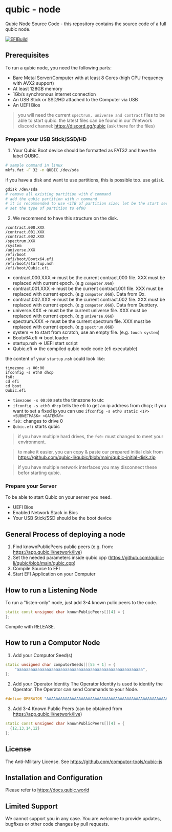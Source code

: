 # qubic - node
Qubic Node Source Code - this repository contains the source code of a full qubic node.

[![EFIBuild](https://github.com/qubic-network/core/actions/workflows/efi-build-develop.yml/badge.svg?branch=develop)](https://github.com/qubic-network/core/actions/workflows/efi-build-develop.yml)

## Prerequisites
To run a qubic node, you need the following parts:
- Bare Metal Server/Computer with at least 8 Cores (high CPU frequency with AVX2 support)
- At least 128GB memory
- 1Gb/s synchronous internet connection
- An USB Stick or SSD/HD attached to the Computer via USB
- An UEFI Bios

> you will need the current `spectrum, universe and contract` files to be able to start qubic. the latest files can be found in our #network discord channel: https://discord.gg/qubic (ask there for the files)

### Prepare your USB Stick/SSD/HD
1. Your Qubic Boot device should be formatted as FAT32 and have the label QUBIC.
```bash
# sample command in linux
mkfs.fat -F 32 -n QUBIC /dev/sda
```
if you have a disk and want to use partitions, this is possible too. use `gdisk`.
```bash
gdisk /dev/sda
# remove all existing partition with d command
# add the qubic partition with n command
# it is recommended to use <1TB of partition size; let be the start sector. end sector can be specified with size. eg: 200G.
# set the type of partition to ef00
```
2. We recommend to have this structure on the disk.
```
/contract.000.XXX
/contract.001.XXX
/contract.002.XXX
/spectrum.XXX
/system
/universe.XXX
/efi/boot
/efi/boot/Bootx64.efi
/efi/boot/startup.nsh
/efi/boot/Qubic.efi
```
- contract.000.XXX => must be the current contract.000 file. XXX must be replaced with current epoch. (e.g `computer.068`)
- contract.001.XXX => must be the current contract.001 file. XXX must be replaced with current epoch. (e.g `computer.068`). Data from Qx.
- contract.002.XXX => must be the current contract.002 file. XXX must be replaced with current epoch. (e.g `computer.068`). Data from Quottery.
- universe.XXX => must be the current universe file. XXX must be replaced with current epoch. (e.g `universe.068`)
- spectrum.XXX => must be the current spectrum file. XXX must be replaced with current epoch. (e.g `spectrum.068`)
- system => to start from scratch, use an empty file. (e.g. `touch system`)
- Bootx64.efi => boot loader
- startup.nsh => UEFI start script
- Qubic.efi => the compiled qubic node code (efi executable)

the content of your `startup.nsh` could look like:
```batch
timezone -s 00:00
ifconfig -s eth0 dhcp
fs0:
cd efi
cd boot
Qubic.efi
```

- `timezone -s 00:00` sets the timezone to utc
- `ifconfig -s eth0 dhcp` tells the efi to get an ip address from dhcp; if you want to set a fixed ip you can use `ifconfig -s eth0 static <IP> <SUBNETMASK> <GATEWAY>`
- `fs0:` changes to drive 0
- `Qubic.efi` starts qubic

> if you have multiple hard drives, the `fs0:` must changed to meet your environment.

> to make it easier, you can copy & paste our prepared initial disk from https://github.com/qubic-li/qubic/blob/main/qubic-initial-disk.zip

> if you have multiple network interfaces you may disconnect these befor starting qubic.

### Prepare your Server
To be able to start Qubic on your server you need.
- UEFI Bios
- Enabled Network Stack in Bios
- Your USB Stick/SSD should be the boot device

## General Process of deploying a node
1. Find knownPublicPeers public peers (e.g. from: https://app.qubic.li/network/live)
2. Set the needed parameters inside qubic.cpp (https://github.com/qubic-li/qubic/blob/main/qubic.cpp)
3. Compile Source to EFI
4. Start EFI Application on your Computer


## How to run a Listening Node
To run a "listen-only" node, just add 3-4 known pulic peers to the code.
```c++
static const unsigned char knownPublicPeers[][4] = {
};
```
Compile with RELEASE.

## How to run a Computor Node
1. Add your Computor Seed(s)
```c++
static unsigned char computorSeeds[][55 + 1] = {
    "aaaaaaaaaaaaaaaaaaaaaaaaaaaaaaaaaaaaaaaaaaaaaaaaaaaaaaa",
};
```
2. Add your Operator Identity
The Operator Identity is used to identify the Operator. The Operator can send Commands to your Node.
```c++
#define OPERATOR "AAAAAAAAAAAAAAAAAAAAAAAAAAAAAAAAAAAAAAAAAAAAAAAAAAAAAAAAAAAA"
```
3. Add 3-4 Known Public Peers (can be obtained from https://app.qubic.li/network/live)
```c++
static const unsigned char knownPublicPeers[][4] = {
  {12,13,14,12}
};
```

## License
The Anti-Military License. See https://github.com/computor-tools/qubic-js

## Installation and Configuration
Please refer to https://docs.qubic.world

## Limited Support
We cannot support you in any case. You are welcome to provide updates, bugfixes or other code changes by pull requests.
